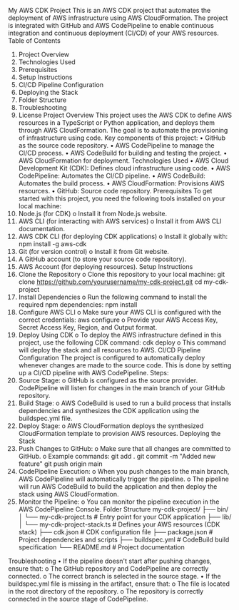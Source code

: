 My AWS CDK Project
This is an AWS CDK project that automates the deployment of AWS infrastructure using AWS CloudFormation. The project is integrated with GitHub and AWS CodePipeline to enable continuous integration and continuous deployment (CI/CD) of your AWS resources.
Table of Contents
1.	Project Overview
2.	Technologies Used
3.	Prerequisites
4.	Setup Instructions
5.	CI/CD Pipeline Configuration
6.	Deploying the Stack
7.	Folder Structure
8.	Troubleshooting
9.	License
Project Overview
This project uses the AWS CDK to define AWS resources in a TypeScript or Python application, and deploys them through AWS CloudFormation. The goal is to automate the provisioning of infrastructure using code.
Key components of this project:
•	GitHub as the source code repository.
•	AWS CodePipeline to manage the CI/CD process.
•	AWS CodeBuild for building and testing the project.
•	AWS CloudFormation for deployment.
Technologies Used
•	AWS Cloud Development Kit (CDK): Defines cloud infrastructure using code.
•	AWS CodePipeline: Automates the CI/CD pipeline.
•	AWS CodeBuild: Automates the build process.
•	AWS CloudFormation: Provisions AWS resources.
•	GitHub: Source code repository.
Prerequisites
To get started with this project, you need the following tools installed on your local machine:
1.	Node.js (for CDK)
o	Install it from Node.js website.
2.	AWS CLI (for interacting with AWS services)
o	Install it from AWS CLI documentation.
3.	AWS CDK CLI (for deploying CDK applications)
o	Install it globally with: 
npm install -g aws-cdk
4.	Git (for version control)
o	Install it from Git website.
5.	A GitHub account (to store your source code repository).
6.	AWS Account (for deploying resources).
Setup Instructions
1.	Clone the Repository
o	Clone this repository to your local machine: 
git clone https://github.com/yourusername/my-cdk-project.git
cd my-cdk-project
2.	Install Dependencies
o	Run the following command to install the required npm dependencies: 
npm install
3.	Configure AWS CLI
o	Make sure your AWS CLI is configured with the correct credentials: 
aws configure
o	Provide your AWS Access Key, Secret Access Key, Region, and Output format.
4.	Deploy Using CDK
o	To deploy the AWS infrastructure defined in this project, use the following CDK command: 
cdk deploy
o	This command will deploy the stack and all resources to AWS.
CI/CD Pipeline Configuration
The project is configured to automatically deploy whenever changes are made to the source code. This is done by setting up a CI/CD pipeline with AWS CodePipeline.
Steps:
1.	Source Stage:
o	GitHub is configured as the source provider. CodePipeline will listen for changes in the main branch of your GitHub repository.
2.	Build Stage:
o	AWS CodeBuild is used to run a build process that installs dependencies and synthesizes the CDK application using the buildspec.yml file.
3.	Deploy Stage:
o	AWS CloudFormation deploys the synthesized CloudFormation template to provision AWS resources.
Deploying the Stack
1.	Push Changes to GitHub:
o	Make sure that all changes are committed to GitHub.
o	Example commands: 
git add .
git commit -m "Added new feature"
git push origin main
2.	CodePipeline Execution:
o	When you push changes to the main branch, AWS CodePipeline will automatically trigger the pipeline.
o	The pipeline will run AWS CodeBuild to build the application and then deploy the stack using AWS CloudFormation.
3.	Monitor the Pipeline:
o	You can monitor the pipeline execution in the AWS CodePipeline Console.
Folder Structure
my-cdk-project/
├── bin/
│   └── my-cdk-project.ts         # Entry point for your CDK application
├── lib/
│   └── my-cdk-project-stack.ts   # Defines your AWS resources (CDK stack)
├── cdk.json                     # CDK configuration file
├── package.json                 # Project dependencies and scripts
├── buildspec.yml                # CodeBuild build specification
└── README.md                    # Project documentation



Troubleshooting
•	If the pipeline doesn't start after pushing changes, ensure that: 
o	The GitHub repository and CodePipeline are correctly connected.
o	The correct branch is selected in the source stage.
•	If the buildspec.yml file is missing in the artifact, ensure that: 
o	The file is located in the root directory of the repository.
o	The repository is correctly connected in the source stage of CodePipeline.


